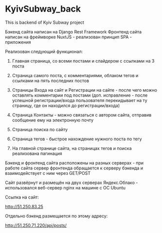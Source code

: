 # KyivSubway_back
This is backend of Kyiv Subway project


Бэкенд сайта написан на Django Rest Framework
Фронтенд сайта написан на фреймворке NuxtJS - реализован принцип SPA - приложения

Реализован следующий функционал:

1) Главная страница, со всеми постами и слайдером с ссылками на 3 поста

2) Страница самого поста, с комментариями, облаком тегов и ссылками на пять последних постов

3) Страницы Входа на сайт и Регистрации на сайте - после чего можно оставлять комментарии под постами (доп. исправление - после успешной регистрации/входа пользователя
 перекидывает на ту страницу, где он находился до регистрации/входа)

4) Страница Контакты - можно связаться с автором сайта, отправив сообщение ему на электронную почту

5) Страница поиска по сайту

6) Страница тегов - быстрое нахождение нужного поста по тегу

7) На главной странице сайта, на страницах тегов и поиска реализована пагинация

Бэкенд и фронтенд сайта расположены на разных серверах - при работе сайта сервер фронтенда обращается к серверу бэкенда и взаимодействует с ним через GET/POST

Сайт развёрнут и размещён на двух серверах Яндекс.Облако - использовался веб-сервер nginx на машине с ОС Ubuntu

Ссылка на сайт:

http://51.250.83.25

Отдельно бэкенд размещается по этому адресу:

http://51.250.71.220/api/posts/
